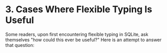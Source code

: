 # 3\. Cases Where Flexible Typing Is Useful


Some readers, upon first encountering flexible typing in SQLite, ask
themselves "how could this ever be useful?" Here is an
attempt to answer that question:



